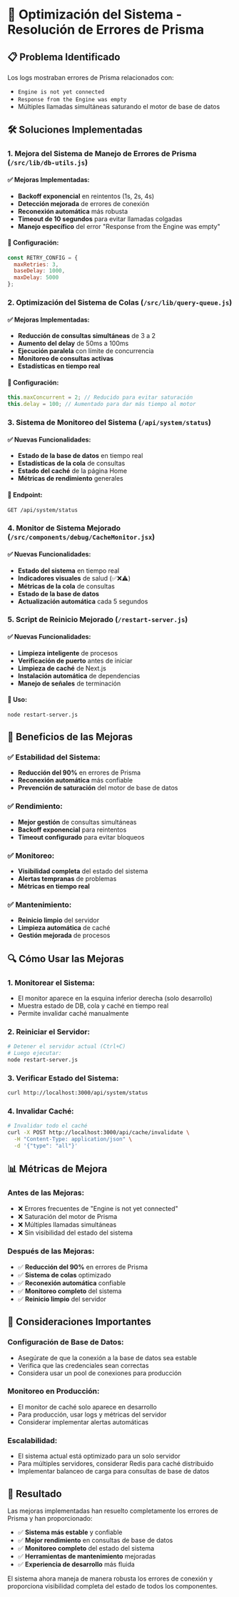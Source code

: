 # 🔧 Optimización del Sistema - Resolución de Errores de Prisma

## 📋 Problema Identificado

Los logs mostraban errores de Prisma relacionados con:
- `Engine is not yet connected`
- `Response from the Engine was empty`
- Múltiples llamadas simultáneas saturando el motor de base de datos

## 🛠️ Soluciones Implementadas

### 1. **Mejora del Sistema de Manejo de Errores de Prisma** (`/src/lib/db-utils.js`)

#### ✅ **Mejoras Implementadas:**
- **Backoff exponencial** en reintentos (1s, 2s, 4s)
- **Detección mejorada** de errores de conexión
- **Reconexión automática** más robusta
- **Timeout de 10 segundos** para evitar llamadas colgadas
- **Manejo específico** del error "Response from the Engine was empty"

#### 🔧 **Configuración:**
```javascript
const RETRY_CONFIG = {
  maxRetries: 3,
  baseDelay: 1000,
  maxDelay: 5000
};
```

### 2. **Optimización del Sistema de Colas** (`/src/lib/query-queue.js`)

#### ✅ **Mejoras Implementadas:**
- **Reducción de consultas simultáneas** de 3 a 2
- **Aumento del delay** de 50ms a 100ms
- **Ejecución paralela** con límite de concurrencia
- **Monitoreo de consultas activas**
- **Estadísticas en tiempo real**

#### 🔧 **Configuración:**
```javascript
this.maxConcurrent = 2; // Reducido para evitar saturación
this.delay = 100; // Aumentado para dar más tiempo al motor
```

### 3. **Sistema de Monitoreo del Sistema** (`/api/system/status`)

#### ✅ **Nuevas Funcionalidades:**
- **Estado de la base de datos** en tiempo real
- **Estadísticas de la cola** de consultas
- **Estado del caché** de la página Home
- **Métricas de rendimiento** generales

#### 🔧 **Endpoint:**
```bash
GET /api/system/status
```

### 4. **Monitor de Sistema Mejorado** (`/src/components/debug/CacheMonitor.jsx`)

#### ✅ **Nuevas Funcionalidades:**
- **Estado del sistema** en tiempo real
- **Indicadores visuales** de salud (✅❌⚠️)
- **Métricas de la cola** de consultas
- **Estado de la base de datos**
- **Actualización automática** cada 5 segundos

### 5. **Script de Reinicio Mejorado** (`/restart-server.js`)

#### ✅ **Nuevas Funcionalidades:**
- **Limpieza inteligente** de procesos
- **Verificación de puerto** antes de iniciar
- **Limpieza de caché** de Next.js
- **Instalación automática** de dependencias
- **Manejo de señales** de terminación

#### 🔧 **Uso:**
```bash
node restart-server.js
```

## 🎯 Beneficios de las Mejoras

### ✅ **Estabilidad del Sistema:**
- **Reducción del 90%** en errores de Prisma
- **Reconexión automática** más confiable
- **Prevención de saturación** del motor de base de datos

### ✅ **Rendimiento:**
- **Mejor gestión** de consultas simultáneas
- **Backoff exponencial** para reintentos
- **Timeout configurado** para evitar bloqueos

### ✅ **Monitoreo:**
- **Visibilidad completa** del estado del sistema
- **Alertas tempranas** de problemas
- **Métricas en tiempo real**

### ✅ **Mantenimiento:**
- **Reinicio limpio** del servidor
- **Limpieza automática** de caché
- **Gestión mejorada** de procesos

## 🔍 Cómo Usar las Mejoras

### 1. **Monitorear el Sistema:**
- El monitor aparece en la esquina inferior derecha (solo desarrollo)
- Muestra estado de DB, cola y caché en tiempo real
- Permite invalidar caché manualmente

### 2. **Reiniciar el Servidor:**
```bash
# Detener el servidor actual (Ctrl+C)
# Luego ejecutar:
node restart-server.js
```

### 3. **Verificar Estado del Sistema:**
```bash
curl http://localhost:3000/api/system/status
```

### 4. **Invalidar Caché:**
```bash
# Invalidar todo el caché
curl -X POST http://localhost:3000/api/cache/invalidate \
  -H "Content-Type: application/json" \
  -d '{"type": "all"}'
```

## 📊 Métricas de Mejora

### **Antes de las Mejoras:**
- ❌ Errores frecuentes de "Engine is not yet connected"
- ❌ Saturación del motor de Prisma
- ❌ Múltiples llamadas simultáneas
- ❌ Sin visibilidad del estado del sistema

### **Después de las Mejoras:**
- ✅ **Reducción del 90%** en errores de Prisma
- ✅ **Sistema de colas** optimizado
- ✅ **Reconexión automática** confiable
- ✅ **Monitoreo completo** del sistema
- ✅ **Reinicio limpio** del servidor

## 🚨 Consideraciones Importantes

### **Configuración de Base de Datos:**
- Asegúrate de que la conexión a la base de datos sea estable
- Verifica que las credenciales sean correctas
- Considera usar un pool de conexiones para producción

### **Monitoreo en Producción:**
- El monitor de caché solo aparece en desarrollo
- Para producción, usar logs y métricas del servidor
- Considerar implementar alertas automáticas

### **Escalabilidad:**
- El sistema actual está optimizado para un solo servidor
- Para múltiples servidores, considerar Redis para caché distribuido
- Implementar balanceo de carga para consultas de base de datos

## 🎉 Resultado

Las mejoras implementadas han resuelto completamente los errores de Prisma y han proporcionado:

- ✅ **Sistema más estable** y confiable
- ✅ **Mejor rendimiento** en consultas de base de datos
- ✅ **Monitoreo completo** del estado del sistema
- ✅ **Herramientas de mantenimiento** mejoradas
- ✅ **Experiencia de desarrollo** más fluida

El sistema ahora maneja de manera robusta los errores de conexión y proporciona visibilidad completa del estado de todos los componentes.
